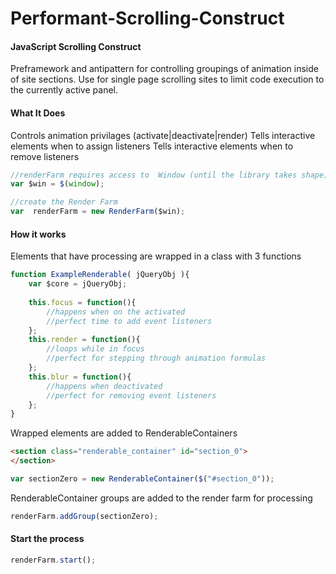 Performant-Scrolling-Construct
==============================


#### JavaScript Scrolling Construct ####
Preframework and antipattern for controlling groupings of animation inside of site sections. Use for single page scrolling sites to limit code execution to the currently active panel.

#### What It Does ####
Controls animation privilages (activate|deactivate|render)
Tells interactive elements when to assign listeners
Tells interactive elements when to remove listeners

```javascript
//renderFarm requires access to  Window (until the library takes shape)
var $win = $(window);

//create the Render Farm
var  renderFarm = new RenderFarm($win);
```



#### How it works ####
Elements that have processing are wrapped in a class with 3 functions
```javascript
function ExampleRenderable( jQueryObj ){
    var $core = jQueryObj;
    
    this.focus = function(){
        //happens when on the activated
        //perfect time to add event listeners
    };
    this.render = function(){
        //loops while in focus
        //perfect for stepping through animation formulas
    };
    this.blur = function(){
        //happens when deactivated
        //perfect for removing event listeners
    };
}
```

Wrapped elements are added to RenderableContainers
```html
<section class="renderable_container" id="section_0">
</section>
```

```javascript
var sectionZero = new RenderableContainer($("#section_0"));
```
RenderableContainer groups are added to the render farm for processing

```javascript
renderFarm.addGroup(sectionZero);
```

#### Start the process ####
```javascript
renderFarm.start();
```



